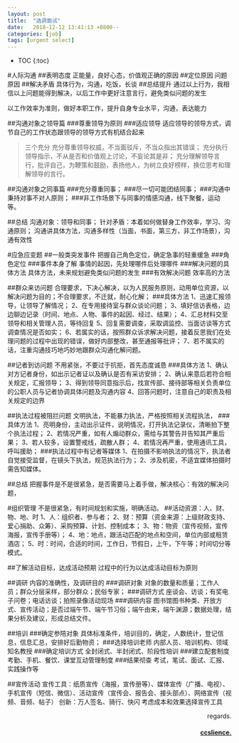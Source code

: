 ```yaml
---
layout: post
title:  "选调面试"
date:   2018-12-12 13:41:13 +0800--
categories: [job]
tags: [urgent select]  
---
```


- TOC
{:toc}

#人际沟通
##表明态度
正能量，良好心态，价值观正确的原因
##定位原因
问题原因
##解决矛盾
具体行为，沟通，吃饭，长谈
##总结提升
通过以上行为，我相信以上问题能得到解决，以后工作中更好注意言行，避免类似问题的发生

以工作效率为准则，做好本职工作，提升自身专业水平，沟通，表达能力


##沟通对象之领导篇
###尊重领导为原则
###适应领导
适应领导的领导方式，调节自己的工作状态跟领导的领导方式有机结合起来

>三个充分
充分尊重领导权威，不当面驳斥，不当众指出其错误；
充分执行领导指示，不从是否和价值观上讨论，不妄论其是非；
充分理解领导言行，批评自己，为鞭策和鼓励，表扬他人，为树立良好榜样，换位思考和理解领导的言行。

##沟通对象之同事篇
###充分尊重同事；
###尽一切可能团结同事；
###沟通中秉持对事不对人原则；
###非工作场景下与同事的情感沟通，线下聚餐，运动等。

##总结
沟通对象：领导和同事；
针对矛盾：本着如何做替身工作效率，学习、沟通原则；
沟通讲具体方法，沟通多样性（当面，书面，第三方，非工作场景），沟通有效性


#应急应变题
##一般类突发事件
把握自己角色定位，确定急事的轻重缓急
###角色定位
###事件本身了解
事情的起因，先处理哪件后处理哪件
###解决问题的具体方法
具体方法，未来规划避免类似问题的发生
###有效解决问题
效率高的方法

##群众来访问题
合理要求，下决心解决，以为人民服务原则，动用单位资源，以解决问题为目的；不合理要求，不迁就，耐心化解；
###具体方法
1、迅速汇报领导，让领导了解情况；
2、在专用接待室与群众谈论问题；
3、填好信访表格，边边聊边记录（时间、地点、人物、事件的起因、经过、结果）；
4、汇总材料交至领导和相关管理人员，等待回复
5、回复需要调查，采取调监控、当面访谈等方式调查情况是否如实；
6、若属实的话，按照群众诉求解决问题，接着反思我们在处理问题的过程中出现的错误，做好内部整改，甚至通报等批评；
7、若不属实的话，注重沟通技巧地巧妙地跟群众沟通化解问题。

##记者到访问题
不用紧张，不要过于抗拒，首先态度诚恳
###具体方法
1、确认对方记者身份，如出示记者证以及确认是否有采访安排；
2、确认来意后若符合相关规定，汇报领导；
3、得到领导同意指示后，找宣传部、接待部等相关负责单位的公职人员与记者协调具体问题及沟通内容
4、回答问题时，注意自己的职责及相关规定的边界

##执法过程被阻拦问题
文明执法，不能暴力执法，严格按照相关流程执法，
###具体方法
1、亮明身份，主动出示证件，说明情况，打开执法记录仪，清晰拍下整个执法过程；
2、若情况严重，如有人煽动群众，需给与其警告并告知其严重后果；
3、若人较多，设置警戒线，疏散人群；
4、若情况再严重，使用通讯工具，呼叫援助；
###执法过程中有记者等媒体
1、在拍摄不影响执法的情况下，执法者自觉接受监督，在镜头下执法，规范执法行为；
2、涉及机密，不适宜媒体拍摄时需告知媒体。

##总结
把握事件是不是很紧急，是否需要马上着手做，解决核心：有效的解决问题，

#组织管理
不是很紧急，有时间规划和实施，明确活动。
##活动资源：人、财、物、地、时
1、人：组织者、参与者；
2、财：预算（资金来源：上级财政支持、爱心捐助、众筹）、采购预算、计划、控制成本；
3、物：物资（宣传视频，宣传海报，宣传手册等）；
4、地：地点，跟活动匹配的地点和空间，单位内部或租赁酒店；
5、时：时间，合适的时间，工作日，节假日，上午，下午等；时间切分等模式。

##了解活动目标，达成活动预期
过程中的行为以达成活动目标为原则

##调研
内容的准确性，及调研目的
###调研对象
对象的数量和质量；工作人员；群众分层采样，部分群众；民俗专家；
###调研方式
座谈会、访谈；有奖电子问卷；电话访谈；拍照录像活动现场
###调研内容
图书馆图书种类、开放方式、宣传活动；是否过端午节、端午节习俗；端午由来，端午渊源；数据处理，结果分析及建议，形成总结文件。

##培训
###确定参陪对象
具体标准条件，培训目的，确定，人数统计，登记信息，信息汇总，安排好后勤物资；
###选择培训老师
内部人员、培训机构、领域知名教授
###确定培训方式
全封闭式、半封闭式、阶段性培训
###建立配套制度
考勤、手机、餐饮、课堂互动管理制度
###结果彻查
考试，笔试、面试、汇报、实践操作等

##宣传活动
宣传工具：纸质宣传（海报，宣传册等）、媒体宣传（广播、电视）、手机宣传（短信、微信）、活动宣传（宣传会、报告会、接头部点）、网络宣传（视频、音频、帖子）
创新：万人签名、骑行、快闪
考虑成本和效果选择宣传工具




<p  align="right">regards.</p>
<h4 align="right">
    <a href="http://ccslience.oukohou.wang/">
        ccslience.
    </a>
</h4>

